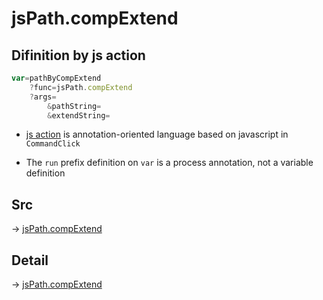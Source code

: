 # jsPath.compExtend

## Difinition by js action

```js.js
var=pathByCompExtend
	?func=jsPath.compExtend
	?args=
		&pathString=
		&extendString=
```

- [js action](#) is annotation-oriented language based on javascript in `CommandClick`

- The `run` prefix definition on `var` is a process annotation, not a variable definition

## Src

-> [jsPath.compExtend](https://github.com/puutaro/CommandClick/blob/master/app/src/main/java/com/puutaro/commandclick/fragment_lib/terminal_fragment/js_interface/JsPath.kt#L27)

## Detail

-> [jsPath.compExtend](https://github.com/puutaro/CommandClick/blob/master/md/developer/js_interface/details/JsPath/compExtend.md)
